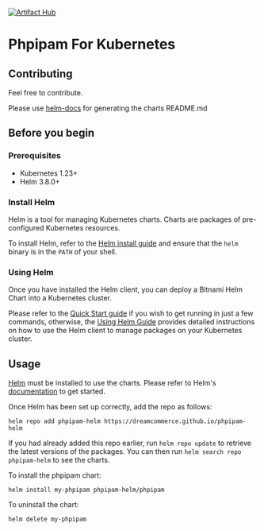 [![Artifact Hub](https://img.shields.io/endpoint?url=https://artifacthub.io/badge/repository/phpipam-helm)](https://artifacthub.io/packages/search?repo=phpipam-helm)

# Phpipam For Kubernetes

## Contributing

Feel free to contribute.

Please use [helm-docs](https://github.com/norwoodj/helm-docs) for generating the charts README.md

## Before you begin

### Prerequisites

- Kubernetes 1.23+
- Helm 3.8.0+

### Install Helm

Helm is a tool for managing Kubernetes charts. Charts are packages of pre-configured Kubernetes resources.

To install Helm, refer to the [Helm install guide](https://github.com/helm/helm#install) and ensure that the `helm` binary is in the `PATH` of your shell.

### Using Helm

Once you have installed the Helm client, you can deploy a Bitnami Helm Chart into a Kubernetes cluster.

Please refer to the [Quick Start guide](https://helm.sh/docs/intro/quickstart/) if you wish to get running in just a few commands, otherwise, the [Using Helm Guide](https://helm.sh/docs/intro/using_helm/) provides detailed instructions on how to use the Helm client to manage packages on your Kubernetes cluster.

## Usage

[Helm](https://helm.sh) must be installed to use the charts. Please refer to
Helm's [documentation](https://helm.sh/docs) to get started.

Once Helm has been set up correctly, add the repo as follows:

    helm repo add phpipam-helm https://dreamcommerce.github.io/phpipam-helm

If you had already added this repo earlier, run `helm repo update` to retrieve
the latest versions of the packages. You can then run `helm search repo phpipam-helm` to see the charts.

To install the phpipam chart:

    helm install my-phpipam phpipam-helm/phpipam

To uninstall the chart:

    helm delete my-phpipam
